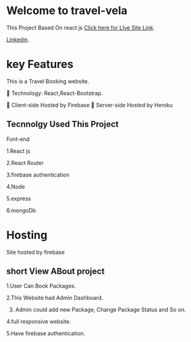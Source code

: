 # Welcome to travel-vela

This Project Based On react js [Click here for LIve Site Link](https://travel-vela.web.app/).

[Linkedin](https://www.linkedin.com/in/masudtalukdar/).

# key Features

This is a Travel Booking website.

 Technology: React,React-Bootstrap.

 Client-side Hosted by Firebase
 Server-side Hosted by Heroku

## Tecnnolgy Used This Project

Font-end

1.React js

2.React Router

3.firebase authentication

4.Node

5.express

6.mongoDb

# Hosting

Site hosted by firebase

## short View ABout project

1.User Can Book Packages.

2.This Website had Admin Dashboard.

3. Admin could add new Package, Change Package Status and So on.

4.full responsive website.

5.Have firebase authentication.
